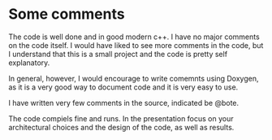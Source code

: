 # Some comments #

The code is well done and in good modern c++. I have no major comments on the code itself. I would have liked to see more comments in the code, but I understand that this is a small project and the code is pretty self explanatory.

In general, however, I would encourage to write comemnts using Doxygen, as it is a very good way to document code and it is very easy to use.

I have written very few comments in the source, indicated be @bote.

The code compiels fine and runs. In the presentation focus on your architectural choices and the design of the code, as well as results.

